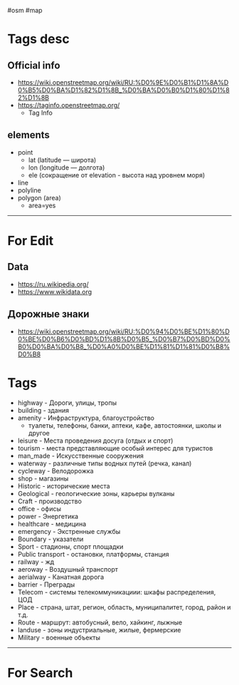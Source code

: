 #osm #map 
# Tags desc
## Official info
- https://wiki.openstreetmap.org/wiki/RU:%D0%9E%D0%B1%D1%8A%D0%B5%D0%BA%D1%82%D1%8B_%D0%BA%D0%B0%D1%80%D1%82%D1%8B
- https://taginfo.openstreetmap.org/
	- Tag Info
## elements
- point
	- lat (latitude — широта)
	- lon (longitude — долгота)
	- ele (сокращение от elevation - высота над уровнем моря)
- line
- polyline
- polygon (area)
	- area=yes

---
# For Edit
## Data
- https://ru.wikipedia.org/
- https://www.wikidata.org
## Дорожные знаки
- https://wiki.openstreetmap.org/wiki/RU:%D0%94%D0%BE%D1%80%D0%BE%D0%B6%D0%BD%D1%8B%D0%B5_%D0%B7%D0%BD%D0%B0%D0%BA%D0%B8_%D0%A0%D0%BE%D1%81%D1%81%D0%B8%D0%B8

# Tags
- highway - Дороги, улицы, тропы
- building - здания
- amenity - Инфраструктура, благоустройство
	- туалеты, телефоны, банки, аптеки, кафе, автостоянки, школы и другое
- leisure - Места проведения досуга (отдых и спорт)
- tourism - места представляющие особый интерес для туристов
- man_made - Искусственные сооружения
- waterway - различные типы водных путей (речка, канал)
- cycleway - Велодорожка
- shop - магазины
- Historic - исторические места
- Geological - геологические зоны, карьеры вулканы
- Craft - производство
- office - офисы
- power - Энергетика
- healthcare - медицина
- emergency - Экстренные службы
- Boundary - указатели
- Sport - стадионы, спорт площадки
- Public transport - остановки, платформы, станция
- railway - жд
- aeroway - Воздушный транспорт
- aerialway - Канатная дорога
- barrier - Преграды
- Telecom - системы телекоммуникациии: шкафы распределения, ЦОД
- Place - страна, штат, регион, область, муниципалитет, город, район и т.д.
- Route - маршрут: автобусный, вело, хайкинг, лыжные
- landuse - зоны индустриальные, жилые, фермерские
- Military - военные объекты

---
# For Search